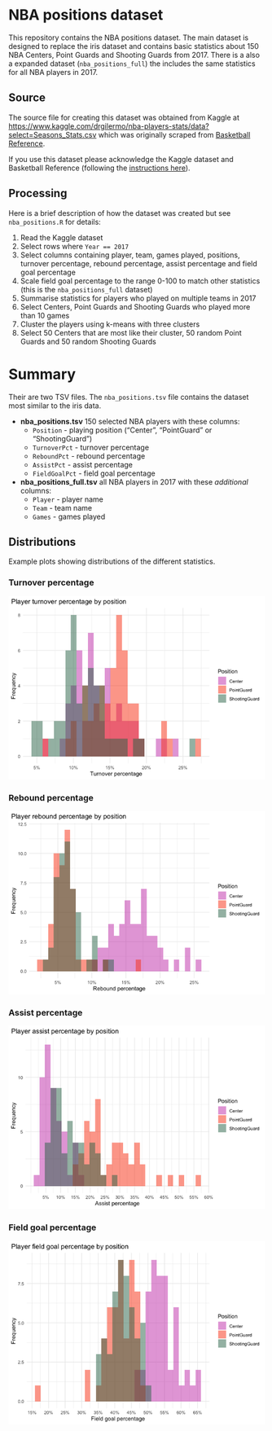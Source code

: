 
<!-- README.md is generated from README.Rmd. Please edit that file -->

# NBA positions dataset

<!-- badges: start -->

<!-- badges: end -->

This repository contains the NBA positions dataset. The main dataset is
designed to replace the iris dataset and contains basic statistics about
150 NBA Centers, Point Guards and Shooting Guards from 2017. There is a
also a expanded dataset (`nba_positions_full`) the includes the same
statistics for all NBA players in 2017.

## Source

The source file for creating this dataset was obtained from Kaggle at
<https://www.kaggle.com/drgilermo/nba-players-stats/data?select=Seasons_Stats.csv>
which was originally scraped from [Basketball
Reference](http://www.basketball-reference.com/ "Basketball Reference").

If you use this dataset please acknowledge the Kaggle dataset and
Basketball Reference (following the [instructions
here](https://www.basketball-reference.com/about/contact.html "Basketball Reference Contact")).

## Processing

Here is a brief description of how the dataset was created but see
`nba_positions.R` for details:

1.  Read the Kaggle dataset
2.  Select rows where `Year == 2017`
3.  Select columns containing player, team, games played, positions,
    turnover percentage, rebound percentage, assist percentage and field
    goal percentage
4.  Scale field goal percentage to the range 0-100 to match other
    statistics (this is the `nba_positions_full` dataset)
5.  Summarise statistics for players who played on multiple teams in
    2017
6.  Select Centers, Point Guards and Shooting Guards who played more
    than 10 games
7.  Cluster the players using k-means with three clusters
8.  Select 50 Centers that are most like their cluster, 50 random Point
    Guards and 50 random Shooting Guards

# Summary

Their are two TSV files. The `nba_positions.tsv` file contains the
dataset most similar to the iris data.

  - **nba\_positions.tsv** 150 selected NBA players with these columns:
      - `Position` - playing position (“Center”, “PointGuard” or
        “ShootingGuard”)
      - `TurnoverPct` - turnover percentage
      - `ReboundPct` - rebound percentage
      - `AssistPct` - assist percentage
      - `FieldGoalPct` - field goal percentage
  - **nba\_positions\_full.tsv** all NBA players in 2017 with these
    *additional* columns:
      - `Player` - player name
      - `Team` - team name
      - `Games` - games played

## Distributions

Example plots showing distributions of the different statistics.

### Turnover percentage

![](README_files/figure-gfm/turnover-1.png)<!-- -->

### Rebound percentage

![](README_files/figure-gfm/rebound-1.png)<!-- -->

### Assist percentage

![](README_files/figure-gfm/assist-1.png)<!-- -->

### Field goal percentage

![](README_files/figure-gfm/field-goal-1.png)<!-- -->
